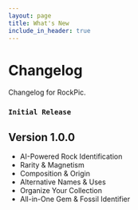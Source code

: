 ```yaml
---
layout: page
title: What's New
include_in_header: true
---
```


# Changelog
Changelog for RockPic.

### `Initial Release`
## **Version 1.0.0**
- AI-Powered Rock Identification
- Rarity & Magnetism
- Composition & Origin
- Alternative Names & Uses
- Organize Your Collection
- All-in-One Gem & Fossil Identifier
